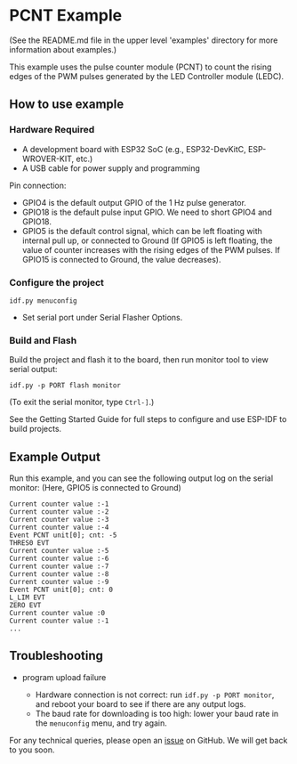 # PCNT Example

(See the README.md file in the upper level 'examples' directory for more information about examples.)

This example uses the pulse counter module (PCNT) to count the rising edges of the PWM pulses generated by the LED Controller module (LEDC).

## How to use example

### Hardware Required

* A development board with ESP32 SoC (e.g., ESP32-DevKitC, ESP-WROVER-KIT, etc.)
* A USB cable for power supply and programming

Pin connection:

* GPIO4 is the default output GPIO of the 1 Hz pulse generator.
* GPIO18 is the default pulse input GPIO. We need to short GPIO4 and GPIO18.
* GPIO5 is the default control signal, which can be left floating with internal pull up, or connected to Ground (If GPIO5 is left floating, the value of counter increases with the rising edges of the PWM pulses. If GPIO15 is connected to Ground, the value decreases).

### Configure the project

```
idf.py menuconfig
```

* Set serial port under Serial Flasher Options.

### Build and Flash

Build the project and flash it to the board, then run monitor tool to view serial output:

```
idf.py -p PORT flash monitor
```

(To exit the serial monitor, type ``Ctrl-]``.)


See the Getting Started Guide for full steps to configure and use ESP-IDF to build projects.

## Example Output


Run this example, and you can see the following output log on the serial monitor:
(Here, GPIO5 is connected to Ground)

```
Current counter value :-1
Current counter value :-2
Current counter value :-3
Current counter value :-4
Event PCNT unit[0]; cnt: -5
THRES0 EVT
Current counter value :-5
Current counter value :-6
Current counter value :-7
Current counter value :-8
Current counter value :-9
Event PCNT unit[0]; cnt: 0
L_LIM EVT
ZERO EVT
Current counter value :0
Current counter value :-1
...
```

## Troubleshooting

* program upload failure

    * Hardware connection is not correct: run `idf.py -p PORT monitor`, and reboot your board to see if there are any output logs.
    * The baud rate for downloading is too high: lower your baud rate in the `menuconfig` menu, and try again.

For any technical queries, please open an [issue](https://github.com/espressif/esp-idf/issues) on GitHub. We will get back to you soon.
